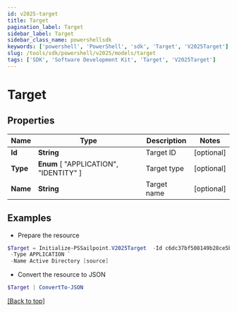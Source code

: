 ```yaml
---
id: v2025-target
title: Target
pagination_label: Target
sidebar_label: Target
sidebar_class_name: powershellsdk
keywords: ['powershell', 'PowerShell', 'sdk', 'Target', 'V2025Target'] 
slug: /tools/sdk/powershell/v2025/models/target
tags: ['SDK', 'Software Development Kit', 'Target', 'V2025Target']
---
```



# Target

## Properties

Name | Type | Description | Notes
------------ | ------------- | ------------- | -------------
**Id** | **String** | Target ID | [optional] 
**Type** |  **Enum** [  "APPLICATION",    "IDENTITY" ] | Target type | [optional] 
**Name** | **String** | Target name | [optional] 

## Examples

- Prepare the resource
```powershell
$Target = Initialize-PSSailpoint.V2025Target  -Id c6dc37bf508149b28ce5b7d90ca4bbf9 `
 -Type APPLICATION `
 -Name Active Directory [source]
```

- Convert the resource to JSON
```powershell
$Target | ConvertTo-JSON
```


[[Back to top]](#) 

